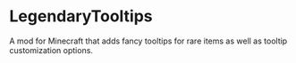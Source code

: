 # LegendaryTooltips
A mod for Minecraft that adds fancy tooltips for rare items as well as tooltip customization options.
